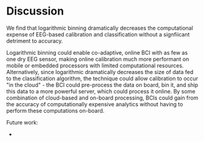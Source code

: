 





# Discussion

We find that logarithmic binning dramatically decreases the computational expense of EEG-based calibration and classification without a signfiicant detriment to accuracy. 

Logarithmic binning could enable co-adaptive, online BCI with as few as one dry EEG sensor, making online calibration much more performant on mobile or embedded processors with limited computational resources. Alternatively, since logarithmic dramatically decreases the size of data fed to the classification algorithm, the technique could allow calibration to occur "in the cloud" - the BCI could pre-process the data on board, bin it, and ship this data to a more powerful server, which could process it online. By some combination of cloud-based and on-board processing, BCIs could gain from the accuracy of computationally expensive analytics without having to perform these computations on-board.


Future work:

- 






























